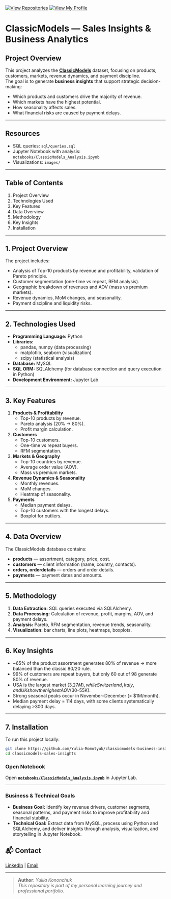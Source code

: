 [![View Repositories](https://img.shields.io/badge/View-My_Repositories-blue?logo=GitHub)](https://github.com/Yulia-Momotyuk?tab=repositories)
[![View My Profile](https://img.shields.io/badge/View-My_Profile-green?logo=GitHub)](https://github.com/Yulia-Momotyuk)
# ClassicModels — Sales Insights & Business Analytics  

## Project Overview  
This project analyzes the **[ClassicModels](https://www.mysqltutorial.org/mysql-sample-database.aspx)** dataset, focusing on products, customers, markets, revenue dynamics, and payment discipline.  
The goal is to generate **business insights** that support strategic decision-making:  
- Which products and customers drive the majority of revenue.  
- Which markets have the highest potential.  
- How seasonality affects sales.  
- What financial risks are caused by payment delays.  

---

## Resources  
- SQL queries: `sql/queries.sql`  
- Jupyter Notebook with analysis: `notebooks/ClassicModels_Analysis.ipynb`  
- Visualizations: `images/`  

---

## Table of Contents  
1. Project Overview  
2. Technologies Used  
3. Key Features  
4. Data Overview  
5. Methodology  
6. Key Insights  
7. Installation  

---

## 1. Project Overview  
The project includes:  
- Analysis of Top-10 products by revenue and profitability, validation of Pareto principle.  
- Customer segmentation (one-time vs repeat, RFM analysis).  
- Geographic breakdown of revenues and AOV (mass vs premium markets).  
- Revenue dynamics, MoM changes, and seasonality.  
- Payment discipline and liquidity risks.  

---

## 2. Technologies Used  
- **Programming Language:** Python  
- **Libraries:**  
  - pandas, numpy (data processing)  
  - matplotlib, seaborn (visualization)  
  - scipy (statistical analysis)  
- **Database:** MySQL  
- **SQL ORM:** SQLAlchemy (for database connection and query execution in Python)  
- **Development Environment:** Jupyter Lab  

---

## 3. Key Features  
1. **Products & Profitability**  
   - Top-10 products by revenue.  
   - Pareto analysis (20% → 80%).  
   - Profit margin calculation.  
2. **Customers**  
   - Top-10 customers.  
   - One-time vs repeat buyers.  
   - RFM segmentation.  
3. **Markets & Geography**  
   - Top-10 countries by revenue.  
   - Average order value (AOV).  
   - Mass vs premium markets.  
4. **Revenue Dynamics & Seasonality**  
   - Monthly revenues.  
   - MoM changes.  
   - Heatmap of seasonality.  
5. **Payments**  
   - Median payment delays.  
   - Top-10 customers with the longest delays.  
   - Boxplot for outliers.  

---

## 4. Data Overview  
The ClassicModels database contains:  
- **products** — assortment, category, price, cost.  
- **customers** — client information (name, country, contacts).  
- **orders, orderdetails** — orders and order details.  
- **payments** — payment dates and amounts.  

---

## 5. Methodology  
1. **Data Extraction:** SQL queries executed via SQLAlchemy.  
2. **Data Processing:** Calculation of revenue, profit, margins, AOV, and payment delays.  
3. **Analysis:** Pareto, RFM segmentation, revenue trends, seasonality.  
4. **Visualization:** bar charts, line plots, heatmaps, boxplots.  

---

## 6. Key Insights  
- ~65% of the product assortment generates 80% of revenue → more balanced than the classic 80/20 rule.  
- 99% of customers are repeat buyers, but only 60 out of 98 generate 80% of revenue.  
- USA is the largest market ($3.27M), while Switzerland, Italy, and UK show the highest AOV ($30–55K).  
- Strong seasonal peaks occur in November–December (> $1M/month).  
- Median payment delay = 114 days, with some clients systematically delaying >300 days.  

---

## 7. Installation  
To run this project locally:  
```bash
git clone https://github.com/Yulia-Momotyuk/classicmodels-business-insights.git
cd classicmodels-sales-insights
```
### Open Notebook

Open **[`notebooks/ClassicModels_Analysis.ipynb`](notebooks/ClassicModels_Analysis.ipynb)** in Jupyter Lab.

---

### Business & Technical Goals  

- **Business Goal:** Identify key revenue drivers, customer segments, seasonal patterns, and payment risks to improve profitability and financial stability.  
- **Technical Goal:** Extract data from MySQL, process using Python and SQLAlchemy, and deliver insights through analysis, visualization, and storytelling in Jupyter Notebook.  
## 📬 Contact

[LinkedIn](https://www.linkedin.com/in/yuliia-kononchuk-78913633b/) | [Email](mailto:kononchuk.yuliia@gmail.com)

---
> **Author**: _Yuliia Kononchuk_  
> _This repository is part of my personal learning journey and professional portfolio._ 

